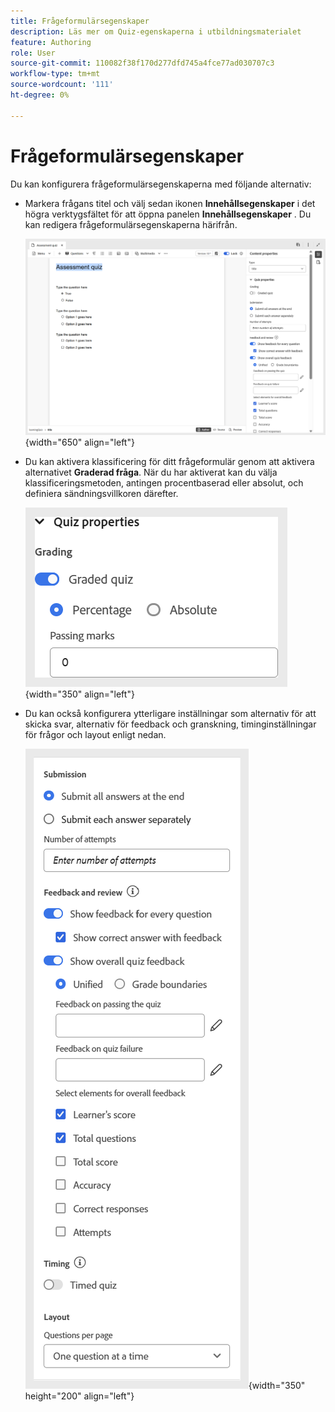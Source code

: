 ```yaml
---
title: Frågeformulärsegenskaper
description: Läs mer om Quiz-egenskaperna i utbildningsmaterialet
feature: Authoring
role: User
source-git-commit: 110082f38f170d277dfd745a4fce77ad030707c3
workflow-type: tm+mt
source-wordcount: '111'
ht-degree: 0%

---
```


# Frågeformulärsegenskaper

Du kan konfigurera frågeformulärsegenskaperna med följande alternativ:

- Markera frågans titel och välj sedan ikonen **Innehållsegenskaper** i det högra verktygsfältet för att öppna panelen **Innehållsegenskaper** . Du kan redigera frågeformulärsegenskaperna härifrån.

  ![](assets/quiz-properties.png){width="650" align="left"}

- Du kan aktivera klassificering för ditt frågeformulär genom att aktivera alternativet **Graderad fråga**. När du har aktiverat kan du välja klassificeringsmetoden, antingen procentbaserad eller absolut, och definiera sändningsvillkoren därefter.

  ![](assets/quiz-grading.png){width="350" align="left"}

- Du kan också konfigurera ytterligare inställningar som alternativ för att skicka svar, alternativ för feedback och granskning, timinginställningar för frågor och layout enligt nedan.

  ![](assets/additional-quiz-properties.png){width="350" height="200" align="left"}